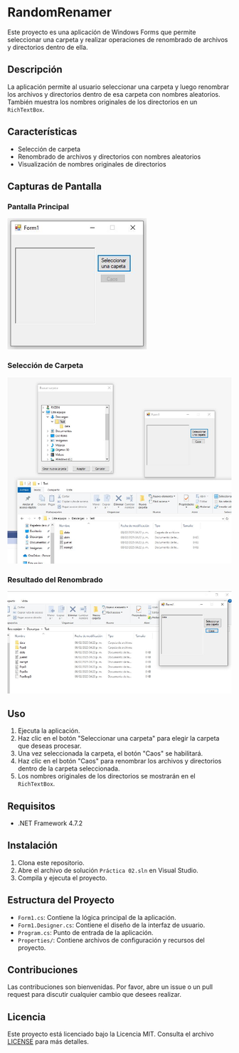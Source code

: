 # RandomRenamer

Este proyecto es una aplicación de Windows Forms que permite seleccionar una carpeta y realizar operaciones de renombrado de archivos y directorios dentro de ella.

## Descripción

La aplicación permite al usuario seleccionar una carpeta y luego renombrar los archivos y directorios dentro de esa carpeta con nombres aleatorios. También muestra los nombres originales de los directorios en un `RichTextBox`.

## Características

- Selección de carpeta
- Renombrado de archivos y directorios con nombres aleatorios
- Visualización de nombres originales de directorios

## Capturas de Pantalla

### Pantalla Principal

![Pantalla Principal](./Assets/Principal.JPG)

### Selección de Carpeta

![Selección de Carpeta](./Assets/Selección.JPG)

### Resultado del Renombrado

![Resultado del Renombrado](./Assets/Caos.JPG)

## Uso

1. Ejecuta la aplicación.
2. Haz clic en el botón "Seleccionar una carpeta" para elegir la carpeta que deseas procesar.
3. Una vez seleccionada la carpeta, el botón "Caos" se habilitará.
4. Haz clic en el botón "Caos" para renombrar los archivos y directorios dentro de la carpeta seleccionada.
5. Los nombres originales de los directorios se mostrarán en el `RichTextBox`.

## Requisitos

- .NET Framework 4.7.2

## Instalación

1. Clona este repositorio.
2. Abre el archivo de solución `Práctica 02.sln` en Visual Studio.
3. Compila y ejecuta el proyecto.

## Estructura del Proyecto

- `Form1.cs`: Contiene la lógica principal de la aplicación.
- `Form1.Designer.cs`: Contiene el diseño de la interfaz de usuario.
- `Program.cs`: Punto de entrada de la aplicación.
- `Properties/`: Contiene archivos de configuración y recursos del proyecto.

## Contribuciones

Las contribuciones son bienvenidas. Por favor, abre un issue o un pull request para discutir cualquier cambio que desees realizar.

## Licencia

Este proyecto está licenciado bajo la Licencia MIT. Consulta el archivo [LICENSE](LICENSE) para más detalles.
